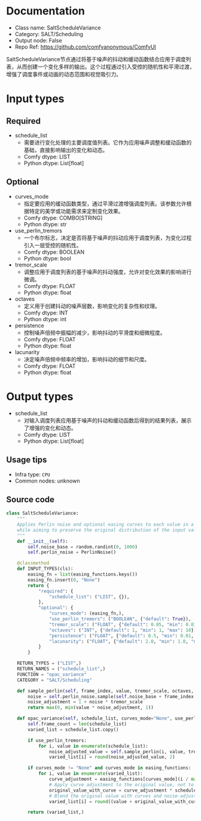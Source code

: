 
# Documentation
- Class name: SaltScheduleVariance
- Category: SALT/Scheduling
- Output node: False
- Repo Ref: https://github.com/comfyanonymous/ComfyUI

SaltScheduleVariance节点通过将基于噪声的抖动和缓动函数结合应用于调度列表，从而创建一个变化多样的输出。这个过程通过引入受控的随机性和平滑过渡，增强了调度事件或动画的动态范围和视觉吸引力。

# Input types
## Required
- schedule_list
    - 需要进行变化处理的主要调度值列表。它作为应用噪声调整和缓动函数的基础，直接影响输出的变化和动态。
    - Comfy dtype: LIST
    - Python dtype: List[float]
## Optional
- curves_mode
    - 指定要应用的缓动函数类型，通过平滑过渡增强调度列表。该参数允许根据特定的美学或功能需求来定制变化效果。
    - Comfy dtype: COMBO[STRING]
    - Python dtype: str
- use_perlin_tremors
    - 一个布尔标志，决定是否将基于噪声的抖动应用于调度列表，为变化过程引入一层受控的随机性。
    - Comfy dtype: BOOLEAN
    - Python dtype: bool
- tremor_scale
    - 调整应用于调度列表的基于噪声的抖动强度，允许对变化效果的影响进行微调。
    - Comfy dtype: FLOAT
    - Python dtype: float
- octaves
    - 定义用于创建抖动的噪声层数，影响变化的复杂性和纹理。
    - Comfy dtype: INT
    - Python dtype: int
- persistence
    - 控制噪声倍频中振幅的减少，影响抖动的平滑度和细微程度。
    - Comfy dtype: FLOAT
    - Python dtype: float
- lacunarity
    - 决定噪声倍频中频率的增加，影响抖动的细节和尺度。
    - Comfy dtype: FLOAT
    - Python dtype: float

# Output types
- schedule_list
    - 对输入调度列表应用基于噪声的抖动和缓动函数后得到的结果列表，展示了增强的变化和动态。
    - Comfy dtype: LIST
    - Python dtype: List[float]


## Usage tips
- Infra type: `CPU`
- Common nodes: unknown


## Source code
```python
class SaltScheduleVariance:
    """
    Applies Perlin noise and optional easing curves to each value in a list to create an OPAC Schedule out of it,
    while aiming to preserve the original distribution of the input values.
    """
    def __init__(self):
        self.noise_base = random.randint(0, 1000)
        self.perlin_noise = PerlinNoise()

    @classmethod
    def INPUT_TYPES(cls):
        easing_fn = list(easing_functions.keys())
        easing_fn.insert(0, "None")
        return {
            "required": {
                "schedule_list": ("LIST", {}),
            },
            "optional": {
                "curves_mode": (easing_fn,),
                "use_perlin_tremors": ("BOOLEAN", {"default": True}),
                "tremor_scale": ("FLOAT", {"default": 0.05, "min": 0.01, "max": 1.0}),
                "octaves": ("INT", {"default": 1, "min": 1, "max": 10}),
                "persistence": ("FLOAT", {"default": 0.5, "min": 0.01, "max": 1.0}),
                "lacunarity": ("FLOAT", {"default": 2.0, "min": 1.0, "max": 4.0}),
            }
        }

    RETURN_TYPES = ("LIST",)
    RETURN_NAMES = ("schedule_list",)
    FUNCTION = "opac_variance"
    CATEGORY = "SALT/Scheduling"

    def sample_perlin(self, frame_index, value, tremor_scale, octaves, persistence, lacunarity):
        noise = self.perlin_noise.sample(self.noise_base + frame_index * 0.1, scale=1.0, octaves=octaves, persistence=persistence, lacunarity=lacunarity)
        noise_adjustment = 1 + noise * tremor_scale
        return max(0, min(value * noise_adjustment, 1))

    def opac_variance(self, schedule_list, curves_mode="None", use_perlin_tremors=True, tremor_scale=0.05, octaves=1, persistence=0.5, lacunarity=2.0):
        self.frame_count = len(schedule_list)
        varied_list = schedule_list.copy()

        if use_perlin_tremors:
            for i, value in enumerate(schedule_list):
                noise_adjusted_value = self.sample_perlin(i, value, tremor_scale, octaves, persistence, lacunarity)
                varied_list[i] = round(noise_adjusted_value, 2)

        if curves_mode != "None" and curves_mode in easing_functions:
            for i, value in enumerate(varied_list):
                curve_adjustment = easing_functions[curves_mode](i / max(1, (self.frame_count - 1)))
                # Apply curve adjustment to the original value, not to the noise-adjusted value
                original_value_with_curve = curve_adjustment * schedule_list[i]
                # Blend the original value with curves and noise-adjusted value
                varied_list[i] = round((value + original_value_with_curve) / 2, 2)

        return (varied_list,)

```
